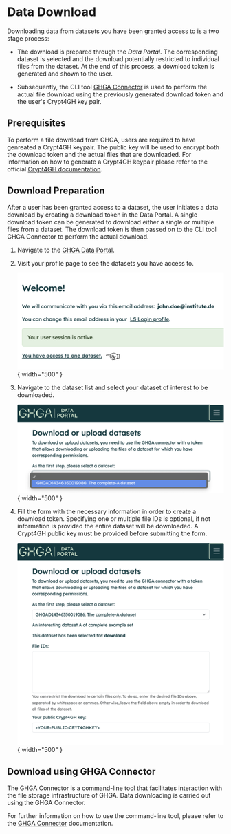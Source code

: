 # Data Download

Downloading data from datasets you have been granted access to is a two stage process:

* The download is prepared through the *Data Portal*. The corresponding dataset
  is selected and the download potentially restricted to individual files from
  the dataset. At the end of this process, a download token is generated and
  shown to the user.

* Subsequently, the CLI tool [GHGA Connector](../connector/connector.md) is used
  to perform the actual file download using the previously generated download
  token and the user's Crypt4GH key pair.

## Prerequisites

To perform a file download from GHGA, users are required to have genreated a
Crypt4GH keypair. The public key will be used to encrypt both the download token
and the actual files that are downloaded. For information on how to generate a
Crypt4GH keypair please refer to the official [Crypt4GH
documentation](https://crypt4gh.readthedocs.io/en/latest/).

## Download Preparation

After a user has been granted access to a dataset, the user initiates a data
download by creating a download token in the Data Portal. A single download
token can be generated to download either a single or multiple files from a
dataset. The download token is then passed on to the CLI tool GHGA Connector to
perform the actual download.

1. Navigate to the [GHGA Data Portal](https://data.staging.ghga.dev/download).

2. Visit your profile page to see the datasets you have access to.

    ![Dataset access link](../assets/img/dataset-link.png){ width="500" }

3. Navigate to the dataset list and select your dataset of interest to be downloaded.

    ![Select dataset](../assets/img/dataset-select.png){ width="500" }

4. Fill the form with the necessary information in order to create a download
token. Specifying one or multiple file IDs is optional, if not information is
provided the entire dataset will be downloaded. A Crypt4GH public key must be
provided before submitting the form.

    ![Token form](../assets/img/token-form.png){ width="500" }


## Download using GHGA Connector

The GHGA Connector is a command-line tool that facilitates interaction with the
file storage infrastructure of GHGA. Data downloading is carried out using the
GHGA Connector.

For further information on how to use the command-line tool, please refer to the
[GHGA Connector](../connector/connector.md) documentation.